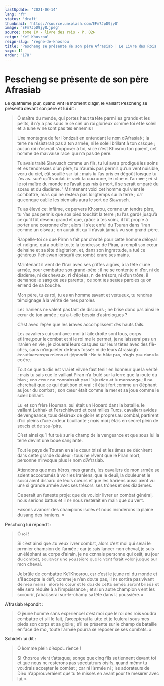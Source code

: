 ```yaml
---
lastUpdate: '2021-08-14'
lang: 'fr'
status: 'draft'
thumbnail: 'https://source.unsplash.com/EFm7JpD9jy8'
image: 'EFm7JpD9jy8.jpeg'
source: tome IV - livre des rois - P. 026
reign: 'Keï Khosrou'
reign-slug: 'regne-de-khosrou'
title: 'Pescheng se présente de son père Afrasiab | Le Livre des Rois | Shâhnâmeh'
tags: []
order: '178'
---
```


<!-- LTeX: language=fr -->

# Pescheng se présente de son père Afrasiab

Le quatrième jour, quand vint le moment d’agir, le vaillant Pescheng se présenta devant son père et lui dit :

> Ô maître du monde, qui portes haut ta tête parmi les grands et les petits, il n’y a pas sous le ce ciel un roi glorieux comme toi et le soleil et la lune w ne sont pas tes ennemis !
>
> Une montagne de fer l’ondzait en entendant le nom d’Afrasiab ; la terre ne résisterait pas à ton armée, ni le soleil brillant à ton casque ; aucun roi n’oserait s’opposer à toi, si ce n’est Khosrou ton parent, cet homme de mauvaise race, qui n’a pas de père.
>
> Tu avais traité Siawusch comme un fils, tu lui avais prodigué les soins et les tendresses d’un père, tu n’aurais pas permis qu’un vent nuisible, venu du ciel, eût souillé sur lui ; mais tu l’as pris en dégoût lorsque tu t’es as. suré qu’il voulait te ravir la couronne, le trône et l’armée ; et si le roi maître du monde ne l’avait pas mis à mort, il se serait emparé du sceau et du diadème. ’
Maintenant voici cet homme qui vient le combattre, mais qui ne restera pas longtemps sur la terre ; car quiconque oublie les bienfaits aura le sort de Siawusch.
>
> Tu as élevé cet infâme, ce pervers Khosrou, comme un tendre père, tu n’as pas permis que son pied touchât la terre ; tu l’as gardé jusqu’à ce qu’il fût devenu grand et que, grâce à tes soins, il fût propre à porter une couronne d’or ; alors il s’est enfui du Touran dans l’Iran comme un oiseau ; on aurait dit qu’il n’avait jamais vu son grand-père.
>
> Rappelle-toi ce que Pirnn a fait par charité pour cette homme déloyal et indigne, qui a oublié toute la tendresse de Piran, a rempli son cœur de haine et sa tête d’agitation, et, dans son ingratitude, a tué ce généreux Pehlewan lorsqu’il est tombé entre ses mains.
>
> Maintenant il vient de l’Iran avec ses griffes aigûes, à la tête d’une armée, pour combattre son grand-père ; il ne se contente ni d’or, ni de diadème, ni de chevaux, ni d’épées, ni de trésors, ni d’un trône, il demande le sang de ses parents ; ce sont les seules paroles qu’on entend de sa bouche.
>
> Mon père, tu es roi, tu es un homme savant et vertueux, tu rendras témoignage à la vérité de mes paroles.
>
> Les Iraniens ne valent pas tant de discours ; ne brise donc pas ainsi le cœur de ton armée ; qu’a-t-elle besoin d’astrologues ?
>
> C’est avec l’épée que les braves accomplissent des hauts faits.
>
> Les cavaliers qui sont avec moi à l’aile droite sont tous, corps etlâme,pour le combat et si le roi me le permet, je ne laisserai pas un Iranien en vie ; je clouerai leurs casques sur leurs têtes avec des flè-ches, sans m’inquiéter de leurs fossés ni de leurs Afrasiagb écoutlaecesspa.rolens et rjépondit : Ne te hâte pas, n’agis pas dans la colère.
>
> Tout ce que tu dis est vrai et vilvne faut tenir en honneur que la vérité ; mais tu sais que le vaillant Piran n’a foulé sur la terre que la route du bien ; son cœur ne connaissait pas l’injustice et le mensonge ; il ne cherchait que ce qui était bon et vrai ; il était fort comme un éléphant au jour du combat ; son cœur était comme la mer et sa joue comme le soleil brillant.
>
> Lui et son frère Houman, qui était un léopard dans la bataille, le vaillant Lehhak et Ferschidwerd et cent milles Turcs, cavaliers avides de vengeance, tous désireux de gloire et propres au combal, partirent d’ici pleins d’une ardeur bouillante ; mais moi j’étais en secret plein de soucis et de sou-’pirs.
>
> C’est ainsi qu’il fut tué sur le champ de la vengeance et que sous lui la terre devint une boue sanglante.
>
> Tout le pays de Touran en a le cœur brisé et les âmes se déchirent dans cette grande douleur ; tous ne rêvent que le Piran mort, personne n’invoque plus le nom d’Afrasiab.
>
> Attendons que mes héros, mes grands, les cavaliers de mon armée se soient accoutumés à voir les Iraniens, que le deuil, la douleur et le souci aient disparu de leurs cœurs et que les Iraniens aussi aient vu une si grande armée avec ses trésors, ses trônes et ses diadèmes.
>
> Ce serait un funeste projet que de vouloir livrer un combat général, nous serions battus et il ne nous resterait en main que du vent.
>
> Faisons avancer des champions isolés et nous inonderons la plaine du sang des Iraniens. »

Peschcng lui répondit :

> Ô roi !
>
> Si c’est ainsi que .tu veux livrer combat, alors c’est moi qui serai le premier champion de l’armée ; car je sais lancer mon cheval, je suis un éléphant au corps d’airain, je ne connais personne qui osât, au jour du combat, soulever une poussière que le vent ferait voler jusque sur mon cheval.
>
> Je brûle de combattre Keï Khosrou, car c’est le jeune roi du monde et s’il accepte le défi, comme je n’en doute pas, il ne sortira pas vivant de mes mains ; alors le cœur et le dos de cette armée seront brisés et elle sera réduite à a l’impuissance ; et si un autre champion vient les sccourir, j’abaisserai sur-le-champ sa tête dans la poussière. »

A’frasiab répondit :

> Ô jeune homme sans expériencel c’est moi que le roi des rois voudra combattre et s’il le fait, j’accepterai la lutte et je foulerai sous mes pieds son corps et sa gloire ; s’il se présente sur le champ de bataille en face de moi, toute l’armée pourra se reposer de ses combats. »

Schideh lui dit :

> Ô homme plein d’expcL rience !
>
> Si Khosrou vient t’attaquer, songe que cinq fils se tiennent devant toi et que nous ne resterons pas spectateurs oisifs, quand même tu voudrais accepter le combat ; car ni l’armée ni ; les adorateurs de Dieu n’approuveraient que tu te misses en avant pour te mesurer avec lui. »
